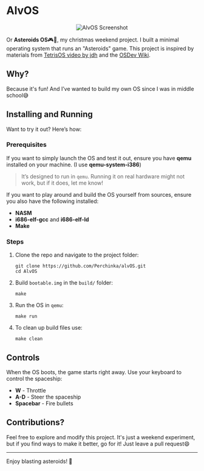 # AlvOS
<div align="center">
  <img src="https://github.com/user-attachments/assets/c630a960-0b13-46c2-8926-4b2c99d89d8a" alt="AlvOS Screenshot">
</div>

Or **Asteroids OS**🎮🚀, my christmas weekend project.
I built a minimal operating system that runs an "Asteroids" game. This project is inspired by materials from [TetrisOS video by jdh](https://www.youtube.com/watch?v=FaILnmUYS_U) and the [OSDev Wiki](https://wiki.osdev.org/Expanded_Main_Page).

## Why?

Because it's fun! And I’ve wanted to build my own OS since I was in middle school😅


## Installing and Running 

Want to try it out? Here’s how:

### Prerequisites
If you want to simply launch the OS and test it out, ensure you have **qemu** installed on your machine. (I use **qemu-system-i386**)
> It’s designed to run in `qemu`. Running it on real hardware might not work, but if it does, let me know!

If you want to play around and build the OS yourself from sources, ensure you also have the following installed:
- **NASM**
- **i686-elf-gcc** and **i686-elf-ld**
- **Make**

### Steps

1. Clone the repo and navigate to the project folder:
   ```
   git clone https://github.com/Perchinka/alvOS.git
   cd AlvOS
   ```

2. Build `bootable.img` in the `build/` folder:
   ```
   make
   ```

3. Run the OS in `qemu`:
   ```
   make run
   ```

4. To clean up build files use:
   ```
   make clean
   ```

## Controls

When the OS boots, the game starts right away. Use your keyboard to control the spaceship:

- **W** - Throttle
- **A-D** - Steer the spaceship
- **Spacebar** - Fire bullets


## Contributions?

Feel free to explore and modify this project. It's just a weekend experiment, but if you find ways to make it better, go for it! Just leave a pull request😄

---

Enjoy blasting asteroids! 🎉
